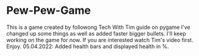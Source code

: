 # Pew-Pew-Game
This is a game created by followong Tech With Tim guide on pygame
I've changed up some things as well as added faster bigger bullets.
I'll keep working on the game for now. 
If you are interested watch Tim's video first.
Enjoy.
05.04.2022: Added health bars and displayed health in %.
